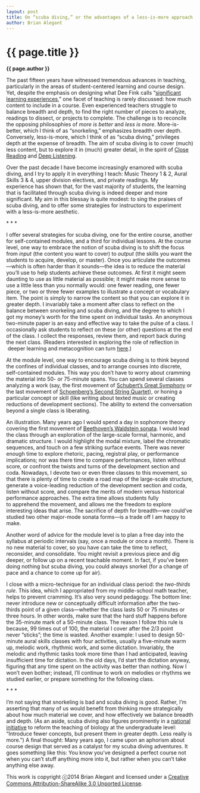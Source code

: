 ```yaml
---
layout: post
title: On “scuba diving,” or the advantages of a less-is-more approach
author: Brian Alegant
---
```


{{ page.title }}
================

**{{ page.author }}**

The past fifteen years have witnessed tremendous advances in teaching, particularly in the areas of student-centered learning and course design. Yet, despite the emphasis on designing what Dee Fink calls “[significant learning experiences](http://www.google.com/url?q=http%3A%2F%2Fwww.deefinkandassociates.com%2FGuidetoCourseDesignAug05.pdf&sa=D&sntz=1&usg=AFQjCNFMThAmMrEN3yhnRzc1BIsIcCI5cA),” one facet of teaching is rarely discussed: how much content to include in a course. Even experienced teachers struggle to balance breadth and depth, to find the right number of pieces to analyze, readings to dissect, or projects to complete. The challenge is to reconcile the opposing philosophies of *more is better* and *less is more*. More-is-better, which I think of as “snorkeling,” emphasizes breadth over depth. Conversely, less-is-more, which I think of as “scuba diving,” privileges depth at the expense of breadth. The aim of scuba diving is to cover (much) less content, but to explore it in (much) greater detail, in the spirit of [Close Reading](http://www.google.com/url?q=http%3A%2F%2Fwritingcenter.fas.harvard.edu%2Fpages%2Fhow-do-close-reading&sa=D&sntz=1&usg=AFQjCNHjTdDbVfnzHWW8NpY6r1QS4c65Fg) and [Deep Listening](http://www.google.com/url?q=http%3A%2F%2Fdeeplistening.org%2Fsite%2F&sa=D&sntz=1&usg=AFQjCNFfWJEKNmDGUcZwxGaU3LQet2AUtA).

Over the past decade I have become increasingly enamored with scuba diving, and I try to apply it in everything I teach: Music Theory 1 & 2, Aural Skills 3 & 4, upper division electives, and private readings. My experience has shown that, for the vast majority of students, the learning that is facilitated through scuba diving is indeed deeper and more significant. My aim in this blessay is quite modest: to sing the praises of scuba diving, and to offer some strategies for instructors to experiment with a less-is-more aesthetic.

\* \* \*

I offer several strategies for scuba diving, one for the entire course, another for self-contained modules, and a third for individual lessons. At the course level, one way to embrace the notion of scuba diving is to shift the focus from *input* (the content you want to cover) to *output* (the skills you want the students to acquire, develop, or master). Once you articulate the outcomes—which is often harder than it sounds—the idea is to reduce the material you’ll use to help students achieve these outcomes. At first it might seem daunting to use as little material as possible; it might make more sense to use a little less than you normally would: one fewer reading, one fewer piece, or two or three fewer examples to illustrate a concept or vocabulary item. The point is simply to narrow the content so that you can explore it in greater depth. I invariably take a moment after class to reflect on the balance between snorkeling and scuba diving, and the degree to which I got my money’s worth for the time spent on individual tasks. An anonymous two-minute paper is an easy and effective way to take the pulse of a class. I occasionally ask students to reflect on these (or other) questions at the end of the class. I collect the responses, review them, and report back during the next class. (Readers interested in exploring the role of reflection in  deeper learning and metacognition can turn [here](https://www.google.com/url?q=https%3A%2F%2Fwww.missouriwestern.edu%2Fappliedlearning%2Fjournal%2F&sa=D&sntz=1&usg=AFQjCNGO-Fdp-ozT1hvq65LidYraapXLWg).)

At the module level, one way to encourage scuba diving is to think beyond the confines of individual classes, and to arrange courses into discrete, self-contained modules. This way you don’t have to worry about cramming the material into 50- or 75-minute spans. You can spend several classes analyzing a work (say, the first movement of [Schubert’s Great Symphony](http://www.google.com/url?q=http%3A%2F%2Fburrito.whatbox.ca%3A15263%2Fimglnks%2Fusimg%2F7%2F71%2FIMSLP24767-PMLP25384-Schubert_Symphony_9__D.944_Andante-Allegro.pdf&sa=D&sntz=1&usg=AFQjCNGiFlsTG8X_vgCNuCx7XVqT8eAAXQ) or the last movement of [Schoenberg’s Second String Quartet](http://www.google.com/url?q=http%3A%2F%2Fconquest.imslp.info%2Ffiles%2Fimglnks%2Fusimg%2Fc%2Fc1%2FIMSLP29725-PMLP66179-Schoenberg_-_SQ_No._2_score.pdf&sa=D&sntz=1&usg=AFQjCNHaYy4_la6wZed06gK9LB0gdrG2Dw)), or honing a particular concept or skill (like writing about texted music or creating reductions of development sections). The ability to extend the conversation beyond a single class is liberating.

An illustration. Many years ago I would spend a day in sophomore theory covering the first movement of [Beethoven’s Waldstein sonata](http://www.google.com/url?q=http%3A%2F%2Fconquest.imslp.info%2Ffiles%2Fimglnks%2Fusimg%2Fd%2Fd0%2FIMSLP00021-Beethoven__L.v._-_Piano_Sonata_21.pdf&sa=D&sntz=1&usg=AFQjCNFgZQLw_FIcqjAszp7PxDzoq1xmyQ). I would lead the class through an exploration of the large-scale formal, harmonic, and dramatic structure. I would highlight the modal mixture, label the chromatic sequences, and touch on a few striking surface events. There was never enough time to explore rhetoric, pacing, registral play, or performance implications; nor was there time to compare performances, listen without score, or confront the twists and turns of the development section and coda. Nowadays, I devote two or even three classes to this movement, so that there is plenty of time to create a road map of the large-scale structure, generate a voice-leading reduction of the development section and coda, listen without score, and compare the merits of modern versus historical performance approaches. The extra time allows students fully to apprehend the movement, and allows me the freedom to explore interesting ideas that arise. The sacrifice of depth for breadth—we could’ve studied two other major-mode sonata forms—is a trade off I am happy to make.

Another word of advice for the module level is to plan a free day into the syllabus at periodic intervals (say, once a module or once a month). There is no new material to cover, so you have can take the time to reflect, reconsider, and consolidate. You might revisit a previous piece and dig deeper, or follow up on a recent teachable moment. In fact, if you’ve been doing nothing but scuba diving, you could always snorkel (for a change of pace and a chance to come up for air).

I close with a micro-technique for an individual class period: the *two-thirds rule*. This idea, which I appropriated from my middle-school math teacher, helps to prevent cramming. It’s also very sound pedagogy. The bottom line: never introduce new or conceptually difficult information after the two-thirds point of a given class—whether the class lasts 50 or 75 minutes or three hours. In other words, make sure that the hard stuff happens before the 35-minute mark of a 50-minute class. The reason I follow this rule is because, 99 times out of 100, the material I cover after the 2/3 point never “sticks”; the time is wasted. Another example: I used to design 50-minute aural skills classes with four activities, usually a five-minute warm up, melodic work, rhythmic work, and some dictation. Invariably, the melodic and rhythmic tasks took more time than I had anticipated, leaving insufficient time for dictation. In the old days, I’d start the dictation anyway, figuring that any time spent on the activity was better than nothing. Now I won’t even bother; instead, I’ll continue to work on melodies or rhythms we studied earlier, or prepare something for the following class.

\* \* \*

I’m not saying that snorkeling is bad and scuba diving is good. Rather, I’m asserting that many of us would benefit from thinking more strategically about how much material we cover, and how effectively we balance breadth and depth. (As an aside, scuba diving also figures prominently in a [national initiative](http://www.google.com/url?q=http%3A%2F%2Fvisionandchange.org%2Ffiles%2F2013%2F11%2Faaas-VISchange-web1113.pdf&sa=D&sntz=1&usg=AFQjCNH3vxUYkztRo5EoBAEzmngP9Peq3w) to reform the teaching of biology at the undergraduate level: “Introduce fewer concepts, but present them in greater depth. Less really is more.”) A final thought: Many years ago, I came upon an aphorism about course design that served as a catalyst for my scuba diving adventures. It goes something like this: You know you’ve designed a perfect course not when you can’t stuff anything more into it, but rather when you can’t take anything else away. 

This work is copyright ⓒ2014 Brian Alegant and licensed under a [Creative Commons Attribution-ShareAlike 3.0 Unported License](http://www.google.com/url?q=http%3A%2F%2Fcreativecommons.org%2Flicenses%2Fby-sa%2F3.0%2F&sa=D&sntz=1&usg=AFQjCNG4j2oPozXv2_VqmmLiVAToFtwKdA).



